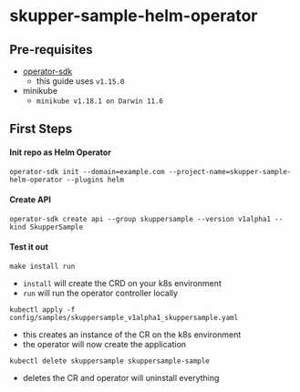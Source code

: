 # skupper-sample-helm-operator

## Pre-requisites

- [operator-sdk](https://github.com/operator-framework/operator-sdk/releases)
  - this guide uses `v1.15.0`
- minikube
  - `minikube v1.18.1 on Darwin 11.6`

## First Steps

#### Init repo as Helm Operator

```
operator-sdk init --domain=example.com --project-name=skupper-sample-helm-operator --plugins helm
```

#### Create API

```
operator-sdk create api --group skuppersample --version v1alpha1 --kind SkupperSample
```

#### Test it out

```
make install run
```

- `install` will create the CRD on your k8s environment
- `run` will run the operator controller locally

```
kubectl apply -f config/samples/skuppersample_v1alpha1_skuppersample.yaml
```

- this creates an instance of the CR on the k8s environment
- the operator will now create the application

```
kubectl delete skuppersample skuppersample-sample
```

- deletes the CR and operator will uninstall everything
